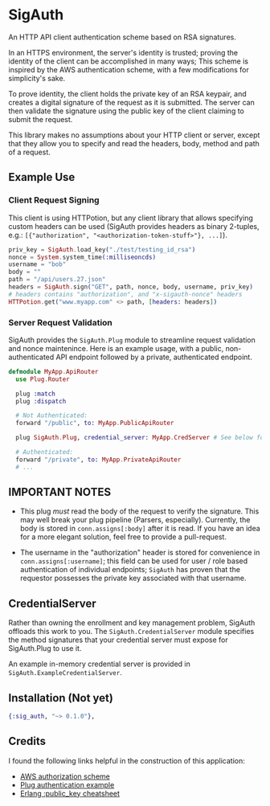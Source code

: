 # SigAuth

An HTTP API client authentication scheme based on RSA signatures.

In an HTTPS environment, the server's identity is trusted; proving the identity of the client can be accomplished in many ways; This scheme is inspired by the AWS authentication scheme, with a few modifications for simplicity's sake.

To prove identity, the client holds the private key of an RSA keypair, and creates a digital signature of the request as it is submitted.  The server can then validate the signature using the public key of the client claiming to submit the request.

This library makes no assumptions about your HTTP client or server, except that they allow you to specify and read the headers, body, method and path of a request.

## Example Use

### Client Request Signing

This client is using HTTPotion, but any client library that allows specifying
custom headers can be used (SigAuth provides headers as binary 2-tuples, e.g.:
`[{"authorization", "<authorization-token-stuff>"}, ...]`).

```elixir
priv_key = SigAuth.load_key("./test/testing_id_rsa")
nonce = System.system_time(:milliseoncds)
username = "bob"
body = ""
path = "/api/users.27.json"
headers = SigAuth.sign("GET", path, nonce, body, username, priv_key)
# headers contains "authorization", and "x-sigauth-nonce" headers
HTTPotion.get("www.myapp.com" <> path, [headers: headers])
```

### Server Request Validation

SigAuth provides the `SigAuth.Plug` module to streamline request validation and
nonce maintenince.  Here is an example usage, with a public, non-authenticated
API endpoint followed by a private, authenticated endpoint.

```elixir
defmodule MyApp.ApiRouter
  use Plug.Router

  plug :match
  plug :dispatch

  # Not Authenticated:
  forward "/public", to: MyApp.PublicApiRouter

  plug SigAuth.Plug, credential_server: MyApp.CredServer # See below for details

  # Authenticated:
  forward "/private", to: MyApp.PrivateApiRouter
  # ...

```

## IMPORTANT NOTES

 - This plug *must* read the body of the request to verify the signature. This
 may well break your plug pipeline (Parsers, especially).  Currently, the body
 is stored in `conn.assigns[:body]` after it is read.  If you have an idea for
 a more elegant solution, feel free to provide a pull-request.

 - The username in the "authorization" header is stored for convenience in
 `conn.assigns[:username]`; this field can be used for user / role based
 authentication of individual endpoints; `SigAuth` has proven that the
 requestor possesses the private key associated with that username.

## CredentialServer

Rather than owning the enrollment and key management problem, SigAuth offloads
this work to you.  The `SigAuth.CredentialServer` module specifies the method
signatures that your credential server must expose for SigAuth.Plug to use it.

An example in-memory credential server is provided in
`SigAuth.ExampleCredentialServer`.

## Installation (Not yet)

```elixir
{:sig_auth, "~> 0.1.0"},
```

## Credits

I found the following links helpful in the construction of this application:

- [AWS authorization scheme](http://docs.aws.amazon.com/AmazonS3/latest/dev/RESTAuthentication.html)
- [Plug authentication example](http://luk3thomas.com/authentiation-in-elixir-plug-20160722.html)
- [Erlang :public_key cheatsheet](https://gist.github.com/zucaritask/3864572)
